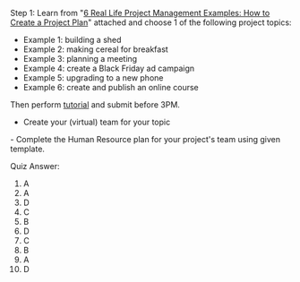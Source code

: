 
Step 1: Learn from "[6 Real Life Project Management Examples: How to Create a Project Plan](https://blog.udemy.com/project-management-examples/)" attached and choose 1 of the following project topics:

-   Example 1: building a shed
-   Example 2: making cereal for breakfast
-   Example 3: planning a meeting
-   Example 4: create a Black Friday ad campaign
-   Example 5: upgrading to a new phone
-   Example 6: create and publish an online course

Then perform [tutorial](https://lms.fit.hanu.vn/mod/forum/view.php?id=10902 "Tutorial") and submit before 3PM.

- Create your (virtual) team for your topic 

- Complete the Human Resource plan for your project's team using given template.

Quiz Answer:

1. A
2. A
3. D
4. C
5. B 
6. D
7. C
8. B 
9. A 
10. D